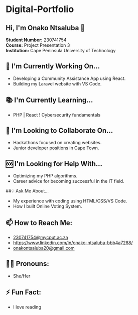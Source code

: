 # Digital-Portfolio
## Hi, I'm Onako Ntsaluba 👋

**Student Number:** 230741754  
**Course:** Project Presentation 3  
**Institution:** Cape Peninsula University of Technology

## 🔧 I'm Currently Working On...
- Developing a Community Assistance App using React.
- Building my Laravel website with VS Code.

## 📚 I'm Currently Learning...
- PHP | React 
! Cybersecurity fundamentals

## 🤝 I'm Looking to Collaborate On...
- Hackathons focused on creating websites.
- Junior developer positions in Cape Town.

## 🆘 I'm Looking for Help With...
- Optimizing my PHP algorithms.
- Career advice for becoming successful in the IT field.

##💡 Ask Me About...
- My experience with coding using HTML/CSS/VS Code.
- How I built Online Voting System.

## 📫 How to Reach Me:
- 230741754@mycput.ac.za
- https://www.linkedin.com/in/onako-ntsaluba-bbb4a7288/
- onakontsaluba20@gmail.com

## 🏳️‍🌈 Pronouns:
- She/Her

## ⚡ Fun Fact:
- I love reading
  
